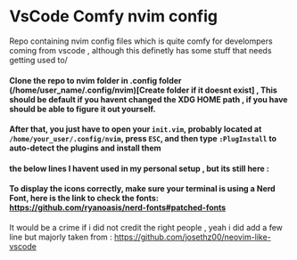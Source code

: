 # VsCode Comfy nvim config 
Repo containing nvim config files which is quite comfy for develompers coming from vscode , although this definetly has some stuff that needs getting used to/ 
#### Clone the repo to nvim folder in .config folder (/home/user_name/.config/nvim)[Create folder if it doesnt exist] , This should be default if you havent changed the XDG HOME path , if you have should be able to figure it out yourself.
#### After that, you just have to open your ```init.vim```, probably located at ```/home/your_user/.config/nvim```, press ```ESC```, and then type ```:PlugInstall``` to auto-detect the plugins and install them

#### the below lines I havent used in my personal setup , but its still here : 
#### To display the icons correctly, make sure your terminal is using a Nerd Font, here is the link to check the fonts: https://github.com/ryanoasis/nerd-fonts#patched-fonts 

It would be a crime if i did not credit the right people , yeah i did add a few line but majorly taken from : https://github.com/josethz00/neovim-like-vscode
